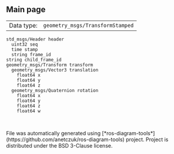 <!--
File was automatically generated using 'ros-diagram-tools' project.
Project is distributed under the BSD 3-Clause license.
-->

## Main page

|     |     |
| --- | --- |
| Data type: | `geometry_msgs/TransformStamped` |

```
std_msgs/Header header
  uint32 seq
  time stamp
  string frame_id
string child_frame_id
geometry_msgs/Transform transform
  geometry_msgs/Vector3 translation
    float64 x
    float64 y
    float64 z
  geometry_msgs/Quaternion rotation
    float64 x
    float64 y
    float64 z
    float64 w


```


</br>
File was automatically generated using [*ros-diagram-tools*](https://github.com/anetczuk/ros-diagram-tools) project.
Project is distributed under the BSD 3-Clause license.
